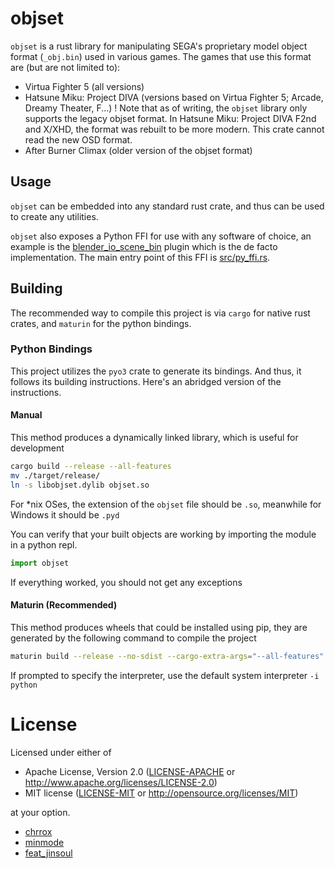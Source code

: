 # objset

`objset` is a rust library for manipulating SEGA's proprietary model object format (`_obj.bin`) used in various games.
The games that use this format are (but are not limited to):
+ Virtua Fighter 5 (all versions)
+ Hatsune Miku: Project DIVA (versions based on Virtua Fighter 5; Arcade, Dreamy Theater, F...)
! Note that as of writing, the `objset` library only supports the legacy objset format. In Hatsune Miku: Project DIVA F2nd and X/XHD, the format was rebuilt to be more modern. This crate cannot read the new OSD format. 
+ After Burner Climax (older version of the objset format)

## Usage

`objset` can be embedded into any standard rust crate, and thus can be used to create any utilities.

`objset` also exposes a Python FFI for use with any software of choice, an example is the [blender_io_scene_bin](https://github.com/Waelwindows/blender_io_scene_bin) plugin which is the de facto implementation. The main entry point of this FFI is [src/py_ffi.rs](https://github.com/Waelwindows/objset/blob/master/src/py_ffi.rs).
 
## Building

The recommended way to compile this project is via `cargo` for native rust crates, and `maturin` for the python bindings.

### Python Bindings

This project utilizes the `pyo3` crate to generate its bindings. And thus, it follows its building instructions. Here's an abridged version of the instructions.

#### Manual 

This method produces a dynamically linked library, which is useful for development

``` sh
cargo build --release --all-features
mv ./target/release/
ln -s libobjset.dylib objset.so
```

For *nix OSes, the extension of the `objset` file should be `.so`, meanwhile for Windows it should be `.pyd`

You can verify that your built objects are working by importing the module in a python repl.

``` python
import objset
```

If everything worked, you should not get any exceptions

#### Maturin (Recommended)

This method produces wheels that could be installed using pip, they are generated by the following command to compile the project

``` sh
maturin build --release --no-sdist --cargo-extra-args="--all-features"
```

If prompted to specify the interpreter, use the default system interpreter `-i python`

# License

Licensed under either of

 * Apache License, Version 2.0
   ([LICENSE-APACHE](LICENSE-APACHE) or http://www.apache.org/licenses/LICENSE-2.0)
 * MIT license
   ([LICENSE-MIT](LICENSE-MIT) or http://opensource.org/licenses/MIT)

at your option.
- [chrrox](https://www.deviantart.com/chrrox)
- [minmode](https://www.deviantart.com/minmode)
- [feat_jinsoul](https://github.com/featjinsoul)
